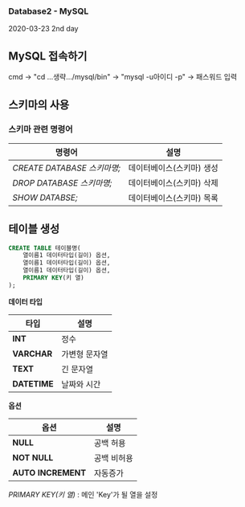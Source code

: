 ### Database2 - MySQL
2020-03-23
2nd day

## MySQL 접속하기
cmd -> "cd ...생략.../mysql/bin" -> "mysql -u아이디 -p" -> 패스워드 입력
## 스키마의 사용

### 스키마 관련 명령어

명령어|설명
---|---
*CREATE DATABASE 스키마명;*|데이터베이스(스키마) 생성
*DROP DATABASE 스키마명;*|데이터베이스(스키마) 삭제
*SHOW DATABSE;*|데이터베이스(스키마) 목록


## 테이블 생성
```SQL
CREATE TABLE 테이블명(
	열이름1 데이터타입(길이) 옵션,
    열이름1 데이터타입(길이) 옵션,
    열이름1 데이터타입(길이) 옵션,
    PRIMARY KEY(키 열)
);
```
**데이터 타입**

타입|설명
---|---
**INT**|정수
**VARCHAR**|가변형 문자열
**TEXT**|긴 문자열
**DATETIME**|날짜와 시간

**옵션**

옵션|설명
---|---
**NULL**|공백 허용
**NOT NULL**|공백 비허용
**AUTO INCREMENT**|자동증가

*PRIMARY KEY(키 열)* : 메인 'Key'가 될 열을 설정